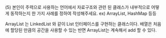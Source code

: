 (5) 본인이 주력으로 사용하는 언어에서 자료구조와 관련 된 클래스가 내부적으로 어떻게 동작하는지 한 가지 사례를 정하여 작성해주세요. ex) ArrayList, HashMap 등등
   
   ArrayList 는 LinkedList 와 같이 List 인터페이스를 구현하는 클래스이다. 배열은 처음에 할당된 만큼의 공간을 사용할 수 있는 반면 ArrayList는 계속해서 add 할 수 있다.
